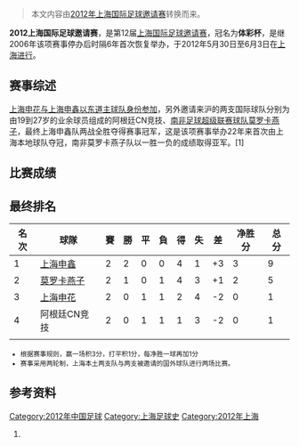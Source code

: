> 本文内容由[2012年上海国际足球邀请赛](https://zh.wikipedia.org/wiki/2012年上海国际足球邀请赛)转换而来。


**2012上海国际足球邀请赛**，是第12届[上海国际足球邀请赛](../Page/上海国际足球邀请赛.md "wikilink")，冠名为**体彩杯**，是继2006年该项赛事停办后时隔6年首次恢复举办，于2012年5月30日至6月3日在[上海进行](https://zh.wikipedia.org/wiki/上海 "wikilink")。

## 赛事综述

[上海申花与](https://zh.wikipedia.org/wiki/上海申花 "wikilink")[上海申鑫以东道主球队身份参加](https://zh.wikipedia.org/wiki/上海申鑫 "wikilink")，另外邀请来沪的两支国际球队分别为由19到27岁的业余球员组成的阿根廷CN竞技、[南非足球超级联赛球队](https://zh.wikipedia.org/wiki/南非足球超级联赛 "wikilink")[莫罗卡燕子](../Page/莫罗卡燕子足球俱乐部.md "wikilink")，最终上海申鑫队两战全胜夺得赛事冠军，这是该项赛事举办22年来首次由上海本地球队夺冠，南非莫罗卡燕子队以一胜一负的成绩取得亚军。\[1\]

## 比赛成绩

## 最终排名

| 名次 | 球隊                                                    | 賽 | 勝 | 平 | 負 | 得 | 失 | 差   | 净胜分 | 总分 |
| -- | ----------------------------------------------------- | - | - | - | - | - | - | --- | --- | -- |
| 1  | [上海申鑫](https://zh.wikipedia.org/wiki/上海申鑫 "wikilink") | 2 | 2 | 0 | 0 | 4 | 1 | \+3 | 3   | 9  |
| 2  | [莫罗卡燕子](../Page/莫罗卡燕子足球俱乐部.md "wikilink")             | 2 | 1 | 0 | 1 | 4 | 3 | \+1 | 2   | 5  |
| 3  | [上海申花](https://zh.wikipedia.org/wiki/上海申花 "wikilink") | 2 | 0 | 1 | 1 | 2 | 4 | \-2 | 0   | 1  |
| 4  | 阿根廷CN竞技                                               | 2 | 0 | 1 | 1 | 1 | 3 | \-2 | 0   | 1  |
|    |                                                       |   |   |   |   |   |   |     |     |    |

<small>

  - 根据赛事规则，赢一场积3分，打平积1分，每净胜一球再加1分
  - 赛事采用两轮制，上海本土两支队与两支被邀请的国外球队进行两场比赛。

</small>

## 参考资料

[Category:2012年中国足球](https://zh.wikipedia.org/wiki/Category:2012年中国足球 "wikilink") [Category:上海足球史](https://zh.wikipedia.org/wiki/Category:上海足球史 "wikilink") [Category:2012年上海](https://zh.wikipedia.org/wiki/Category:2012年上海 "wikilink")

1.